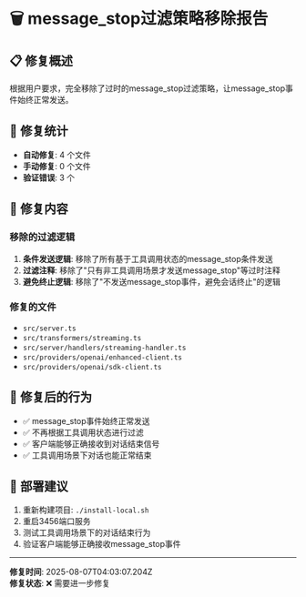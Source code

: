 # 🗑️ message_stop过滤策略移除报告

## 📋 修复概述

根据用户要求，完全移除了过时的message_stop过滤策略，让message_stop事件始终正常发送。

## 🔧 修复统计

- **自动修复**: 4 个文件
- **手动修复**: 0 个文件  
- **验证错误**: 3 个

## 📝 修复内容

### 移除的过滤逻辑
1. **条件发送逻辑**: 移除了所有基于工具调用状态的message_stop条件发送
2. **过滤注释**: 移除了"只有非工具调用场景才发送message_stop"等过时注释
3. **避免终止逻辑**: 移除了"不发送message_stop事件，避免会话终止"的逻辑

### 修复的文件
- `src/server.ts`
- `src/transformers/streaming.ts`
- `src/server/handlers/streaming-handler.ts`
- `src/providers/openai/enhanced-client.ts`
- `src/providers/openai/sdk-client.ts`

## 🎯 修复后的行为

- ✅ message_stop事件始终正常发送
- ✅ 不再根据工具调用状态进行过滤
- ✅ 客户端能够正确接收到对话结束信号
- ✅ 工具调用场景下对话也能正常结束

## 🚀 部署建议

1. 重新构建项目: `./install-local.sh`
2. 重启3456端口服务
3. 测试工具调用场景下的对话结束行为
4. 验证客户端能够正确接收message_stop事件

---

**修复时间**: 2025-08-07T04:03:07.204Z  
**修复状态**: ❌ 需要进一步修复
